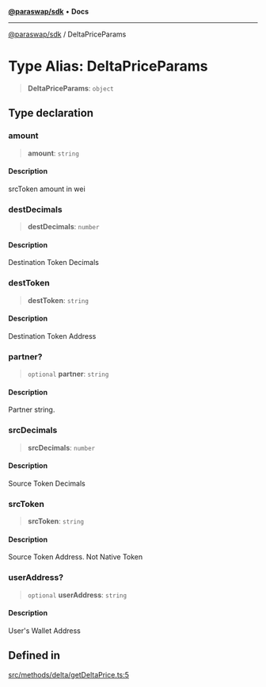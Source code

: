 [**@paraswap/sdk**](../README.md) • **Docs**

***

[@paraswap/sdk](../globals.md) / DeltaPriceParams

# Type Alias: DeltaPriceParams

> **DeltaPriceParams**: `object`

## Type declaration

### amount

> **amount**: `string`

#### Description

srcToken amount in wei

### destDecimals

> **destDecimals**: `number`

#### Description

Destination Token Decimals

### destToken

> **destToken**: `string`

#### Description

Destination Token Address

### partner?

> `optional` **partner**: `string`

#### Description

Partner string.

### srcDecimals

> **srcDecimals**: `number`

#### Description

Source Token Decimals

### srcToken

> **srcToken**: `string`

#### Description

Source Token Address. Not Native Token

### userAddress?

> `optional` **userAddress**: `string`

#### Description

User's Wallet Address

## Defined in

[src/methods/delta/getDeltaPrice.ts:5](https://github.com/paraswap/paraswap-sdk/blob/master/src/methods/delta/getDeltaPrice.ts#L5)
